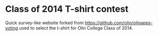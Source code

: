 Class of 2014 T-shirt contest
=============================

Quick survey-like website forked from https://github.com/olin/olinapps-voting used to select the t-shirt for Olin College Class of 2014.